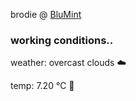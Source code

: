 brodie @ [BluMint](https://www.linkedin.com/company/blumint-io/)

<!--weather_start-->
### working conditions..

weather: overcast clouds ☁️

temp: 7.20 °C 🧥

<!--weather_end-->
